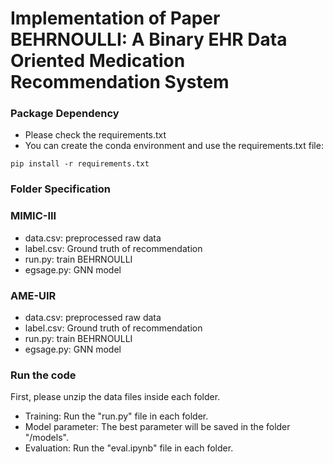 # Implementation of Paper BEHRNOULLI: A Binary EHR Data Oriented Medication Recommendation System

### Package Dependency

- Please check the requirements.txt
- You can create the conda environment and use the requirements.txt file:

```
pip install -r requirements.txt
```

### Folder Specification

### MIMIC-III
 - data.csv: preprocessed raw data
 - label.csv:  Ground truth of recommendation
 - run.py: train BEHRNOULLI
 - egsage.py: GNN model

### AME-UIR
 - data.csv: preprocessed raw data
 - label.csv:  Ground truth of recommendation
 - run.py: train BEHRNOULLI
 - egsage.py: GNN model

### Run the code
First, please unzip the data files inside each folder.
 - Training: Run the "run.py" file in each folder.
 - Model parameter: The best parameter will be saved in the folder "/models".
 - Evaluation: Run the "eval.ipynb" file in each folder.
